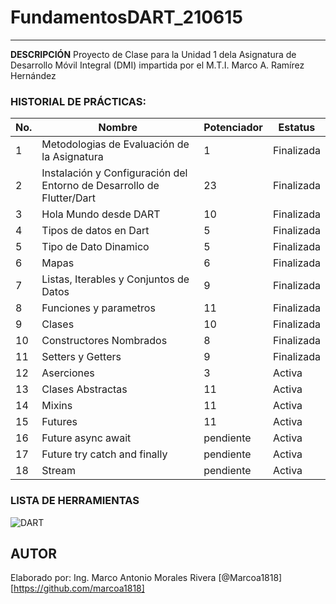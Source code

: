 # FundamentosDART_210615
----

**DESCRIPCIÓN**
Proyecto de Clase para la Unidad 1 dela Asignatura de Desarrollo Móvil Integral (DMI) impartida por el M.T.I. Marco A. Ramírez Hernández

### HISTORIAL DE PRÁCTICAS:
|No.|Nombre|Potenciador|Estatus|
|--|--|--|--|
|1|Metodologias de Evaluación de la Asignatura|1|Finalizada|
|2|Instalación y Configuración del Entorno de Desarrollo de Flutter/Dart|23|Finalizada|
|3|Hola Mundo desde DART|10|Finalizada|
|4|Tipos de datos en Dart|5|Finalizada|
|5|Tipo de Dato Dinamico|5|Finalizada|
|6|Mapas|6|Finalizada|
|7|Listas, Iterables y Conjuntos de Datos|9|Finalizada|
|8|Funciones y parametros|11|Finalizada|
|9|Clases|10|Finalizada|
|10|Constructores Nombrados|8|Finalizada|
|11|Setters y Getters|9|Finalizada|
|12|Aserciones|3|Activa|
|13|Clases Abstractas|11|Activa|
|14|Mixins|11|Activa|
|15|Futures|11|Activa|
|16|Future async await|pendiente|Activa|
|17|Future try catch and finally|pendiente|Activa|
|18|Stream|pendiente|Activa|


### LISTA DE HERRAMIENTAS
![DART](https://img.shields.io/badge/Dart-0175C2?style=for-the-badge&logo=dart&logoColor=white)

## AUTOR
Elaborado por: Ing. Marco Antonio Morales Rivera [@Marcoa1818] [https://github.com/marcoa1818] 





